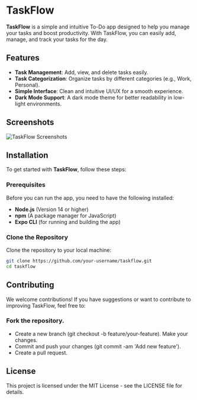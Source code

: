 # TaskFlow

**TaskFlow** is a simple and intuitive To-Do app designed to help you manage your tasks and boost productivity. With TaskFlow, you can easily add, manage, and track your tasks for the day.

## Features

- **Task Management**: Add, view, and delete tasks easily.
- **Task Categorization**: Organize tasks by different categories (e.g., Work, Personal).
- **Simple Interface**: Clean and intuitive UI/UX for a smooth experience.
- **Dark Mode Support**: A dark mode theme for better readability in low-light environments.

## Screenshots

![TaskFlow Screenshots](path/to/your/screenshots.png)

## Installation

To get started with **TaskFlow**, follow these steps:

### Prerequisites

Before you can run the app, you need to have the following installed:

- **Node.js** (Version 14 or higher)
- **npm** (A package manager for JavaScript)
- **Expo CLI** (for running and building the app)

### Clone the Repository

Clone the repository to your local machine:

```bash
git clone https://github.com/your-username/taskflow.git
cd taskflow
```

## Contributing
We welcome contributions! If you have suggestions or want to contribute to improving TaskFlow, feel free to:

### Fork the repository.
- Create a new branch (git checkout -b feature/your-feature).
Make your changes.
- Commit and push your changes (git commit -am 'Add new feature').
- Create a pull request.

## License
This project is licensed under the MIT License - see the LICENSE file for details.